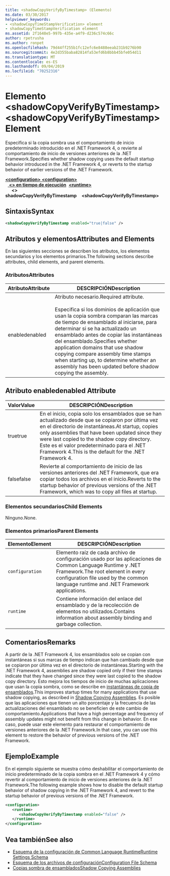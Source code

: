 ```yaml
---
title: <shadowCopyVerifyByTimestamp> (Elemento)
ms.date: 03/30/2017
helpviewer_keywords:
- <shadowCopyTimeStampVerification> element
- shadowCopyTimeStampVerification element
ms.assetid: 2f1648e5-997b-435e-a4f9-d236c574c66c
author: rpetrusha
ms.author: ronpet
ms.openlocfilehash: 79d44ff255b1fc12efc6e8488eeab231b9276b90
ms.sourcegitcommit: 4e2d355baba82814fa53efd6b8bbb45bfe054d11
ms.translationtype: MT
ms.contentlocale: es-ES
ms.lasthandoff: 09/04/2019
ms.locfileid: "70252316"
---
```

# <a name="shadowcopyverifybytimestamp-element"></a><span data-ttu-id="c6fc9-102">Elemento \<shadowCopyVerifyByTimestamp></span><span class="sxs-lookup"><span data-stu-id="c6fc9-102">\<shadowCopyVerifyByTimestamp> Element</span></span>
<span data-ttu-id="c6fc9-103">Especifica si la copia sombra usa el comportamiento de inicio predeterminado introducido en el .NET Framework 4, o revierte al comportamiento de inicio de versiones anteriores de la .NET Framework.</span><span class="sxs-lookup"><span data-stu-id="c6fc9-103">Specifies whether shadow copying uses the default startup behavior introduced in the .NET Framework 4, or reverts to the startup behavior of earlier versions of the .NET Framework.</span></span>  
  
<span data-ttu-id="c6fc9-104">[ **\<configuration>** ](../configuration-element.md)</span><span class="sxs-lookup"><span data-stu-id="c6fc9-104">[**\<configuration>**](../configuration-element.md)</span></span>\
<span data-ttu-id="c6fc9-105">&nbsp;&nbsp;[ **\<> en tiempo de ejecución**](runtime-element.md)</span><span class="sxs-lookup"><span data-stu-id="c6fc9-105">&nbsp;&nbsp;[**\<runtime>**](runtime-element.md)</span></span>\
<span data-ttu-id="c6fc9-106">&nbsp;&nbsp;&nbsp;&nbsp; **\<> shadowCopyVerifyByTimestamp**</span><span class="sxs-lookup"><span data-stu-id="c6fc9-106">&nbsp;&nbsp;&nbsp;&nbsp;**\<shadowCopyVerifyByTimestamp>**</span></span>  
  
## <a name="syntax"></a><span data-ttu-id="c6fc9-107">Sintaxis</span><span class="sxs-lookup"><span data-stu-id="c6fc9-107">Syntax</span></span>  
  
```xml  
<shadowCopyVerifyByTimestamp enabled="true|false" />  
```  
  
## <a name="attributes-and-elements"></a><span data-ttu-id="c6fc9-108">Atributos y elementos</span><span class="sxs-lookup"><span data-stu-id="c6fc9-108">Attributes and Elements</span></span>  
 <span data-ttu-id="c6fc9-109">En las siguientes secciones se describen los atributos, los elementos secundarios y los elementos primarios.</span><span class="sxs-lookup"><span data-stu-id="c6fc9-109">The following sections describe attributes, child elements, and parent elements.</span></span>  
  
### <a name="attributes"></a><span data-ttu-id="c6fc9-110">Atributos</span><span class="sxs-lookup"><span data-stu-id="c6fc9-110">Attributes</span></span>  
  
|<span data-ttu-id="c6fc9-111">Atributo</span><span class="sxs-lookup"><span data-stu-id="c6fc9-111">Attribute</span></span>|<span data-ttu-id="c6fc9-112">DESCRIPCIÓN</span><span class="sxs-lookup"><span data-stu-id="c6fc9-112">Description</span></span>|  
|---------------|-----------------|  
|<span data-ttu-id="c6fc9-113">enabled</span><span class="sxs-lookup"><span data-stu-id="c6fc9-113">enabled</span></span>|<span data-ttu-id="c6fc9-114">Atributo necesario.</span><span class="sxs-lookup"><span data-stu-id="c6fc9-114">Required attribute.</span></span><br /><br /> <span data-ttu-id="c6fc9-115">Especifica si los dominios de aplicación que usan la copia sombra comparan las marcas de tiempo de ensamblado al iniciarse, para determinar si se ha actualizado un ensamblado antes de copiar las instantáneas del ensamblado.</span><span class="sxs-lookup"><span data-stu-id="c6fc9-115">Specifies whether application domains that use shadow copying compare assembly time stamps when starting up, to determine whether an assembly has been updated before shadow copying the assembly.</span></span>|  
  
## <a name="enabled-attribute"></a><span data-ttu-id="c6fc9-116">Atributo enabled</span><span class="sxs-lookup"><span data-stu-id="c6fc9-116">enabled Attribute</span></span>  
  
|<span data-ttu-id="c6fc9-117">Valor</span><span class="sxs-lookup"><span data-stu-id="c6fc9-117">Value</span></span>|<span data-ttu-id="c6fc9-118">DESCRIPCIÓN</span><span class="sxs-lookup"><span data-stu-id="c6fc9-118">Description</span></span>|  
|-----------|-----------------|  
|<span data-ttu-id="c6fc9-119">true</span><span class="sxs-lookup"><span data-stu-id="c6fc9-119">true</span></span>|<span data-ttu-id="c6fc9-120">En el inicio, copia solo los ensamblados que se han actualizado desde que se copiaron por última vez en el directorio de instantáneas.</span><span class="sxs-lookup"><span data-stu-id="c6fc9-120">At startup, copies only assemblies that have been updated since they were last copied to the shadow copy directory.</span></span> <span data-ttu-id="c6fc9-121">Este es el valor predeterminado para el .NET Framework 4.</span><span class="sxs-lookup"><span data-stu-id="c6fc9-121">This is the default for the .NET Framework 4.</span></span>|  
|<span data-ttu-id="c6fc9-122">false</span><span class="sxs-lookup"><span data-stu-id="c6fc9-122">false</span></span>|<span data-ttu-id="c6fc9-123">Revierte al comportamiento de inicio de las versiones anteriores del .NET Framework, que era copiar todos los archivos en el inicio.</span><span class="sxs-lookup"><span data-stu-id="c6fc9-123">Reverts to the startup behavior of previous versions of the .NET Framework, which was to copy all files at startup.</span></span>|  
  
### <a name="child-elements"></a><span data-ttu-id="c6fc9-124">Elementos secundarios</span><span class="sxs-lookup"><span data-stu-id="c6fc9-124">Child Elements</span></span>  
 <span data-ttu-id="c6fc9-125">Ninguno.</span><span class="sxs-lookup"><span data-stu-id="c6fc9-125">None.</span></span>  
  
### <a name="parent-elements"></a><span data-ttu-id="c6fc9-126">Elementos primarios</span><span class="sxs-lookup"><span data-stu-id="c6fc9-126">Parent Elements</span></span>  
  
|<span data-ttu-id="c6fc9-127">Elemento</span><span class="sxs-lookup"><span data-stu-id="c6fc9-127">Element</span></span>|<span data-ttu-id="c6fc9-128">DESCRIPCIÓN</span><span class="sxs-lookup"><span data-stu-id="c6fc9-128">Description</span></span>|  
|-------------|-----------------|  
|`configuration`|<span data-ttu-id="c6fc9-129">Elemento raíz de cada archivo de configuración usado por las aplicaciones de Common Language Runtime y .NET Framework.</span><span class="sxs-lookup"><span data-stu-id="c6fc9-129">The root element in every configuration file used by the common language runtime and .NET Framework applications.</span></span>|  
|`runtime`|<span data-ttu-id="c6fc9-130">Contiene información del enlace del ensamblado y de la recolección de elementos no utilizados.</span><span class="sxs-lookup"><span data-stu-id="c6fc9-130">Contains information about assembly binding and garbage collection.</span></span>|  
  
## <a name="remarks"></a><span data-ttu-id="c6fc9-131">Comentarios</span><span class="sxs-lookup"><span data-stu-id="c6fc9-131">Remarks</span></span>  
 <span data-ttu-id="c6fc9-132">A partir de la .NET Framework 4, los ensamblados solo se copian con instantáneas si sus marcas de tiempo indican que han cambiado desde que se copiaron por última vez en el directorio de instantáneas.</span><span class="sxs-lookup"><span data-stu-id="c6fc9-132">Starting with the .NET Framework 4, assemblies are shadow copied only if their time stamps indicate that they have changed since they were last copied to the shadow copy directory.</span></span> <span data-ttu-id="c6fc9-133">Esto mejora los tiempos de inicio de muchas aplicaciones que usan la copia sombra, como se describe en [instantáneas de copia de ensamblados](../../../app-domains/shadow-copy-assemblies.md).</span><span class="sxs-lookup"><span data-stu-id="c6fc9-133">This improves startup times for many applications that use shadow copying, as described in [Shadow Copying Assemblies](../../../app-domains/shadow-copy-assemblies.md).</span></span> <span data-ttu-id="c6fc9-134">Es posible que las aplicaciones que tienen un alto porcentaje y la frecuencia de las actualizaciones del ensamblado no se beneficien de este cambio de comportamiento.</span><span class="sxs-lookup"><span data-stu-id="c6fc9-134">Applications that have a high percentage and frequency of assembly updates might not benefit from this change in behavior.</span></span> <span data-ttu-id="c6fc9-135">En ese caso, puede usar este elemento para restaurar el comportamiento de versiones anteriores de la .NET Framework.</span><span class="sxs-lookup"><span data-stu-id="c6fc9-135">In that case, you can use this element to restore the behavior of previous versions of the .NET Framework.</span></span>  
  
## <a name="example"></a><span data-ttu-id="c6fc9-136">Ejemplo</span><span class="sxs-lookup"><span data-stu-id="c6fc9-136">Example</span></span>  
 <span data-ttu-id="c6fc9-137">En el ejemplo siguiente se muestra cómo deshabilitar el comportamiento de inicio predeterminado de la copia sombra en el .NET Framework 4 y cómo revertir al comportamiento de inicio de versiones anteriores de la .NET Framework.</span><span class="sxs-lookup"><span data-stu-id="c6fc9-137">The following example shows how to disable the default startup behavior of shadow copying in the .NET Framework 4, and revert to the startup behavior of previous versions of the .NET Framework.</span></span>  
  
```xml  
<configuration>  
   <runtime>  
      <shadowCopyVerifyByTimestamp enabled="false" />  
   </runtime>  
</configuration>  
```  
  
## <a name="see-also"></a><span data-ttu-id="c6fc9-138">Vea también</span><span class="sxs-lookup"><span data-stu-id="c6fc9-138">See also</span></span>

- [<span data-ttu-id="c6fc9-139">Esquema de la configuración de Common Language Runtime</span><span class="sxs-lookup"><span data-stu-id="c6fc9-139">Runtime Settings Schema</span></span>](index.md)
- [<span data-ttu-id="c6fc9-140">Esquema de los archivos de configuración</span><span class="sxs-lookup"><span data-stu-id="c6fc9-140">Configuration File Schema</span></span>](../index.md)
- [<span data-ttu-id="c6fc9-141">Copias sombra de ensamblados</span><span class="sxs-lookup"><span data-stu-id="c6fc9-141">Shadow Copying Assemblies</span></span>](../../../app-domains/shadow-copy-assemblies.md)
